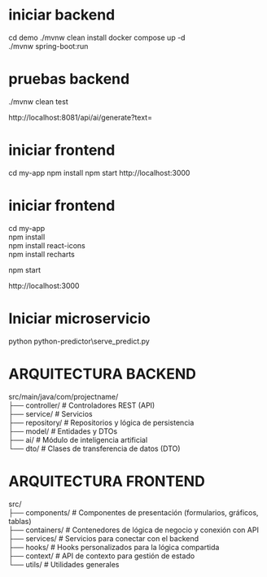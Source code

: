 # iniciar backend
cd demo
./mvnw clean install
docker compose up -d  
./mvnw spring-boot:run


# pruebas backend 
./mvnw clean test

http://localhost:8081/api/ai/generate?text=  
# iniciar frontend
cd my-app
npm install
npm start
http://localhost:3000

# iniciar frontend  
cd my-app  
npm install    
npm install react-icons  
npm install recharts  

npm start  

http://localhost:3000  

# Iniciar microservicio  
python python-predictor\serve_predict.py  

# ARQUITECTURA BACKEND  
src/main/java/com/projectname/  
├── controller/            # Controladores REST (API)  
├── service/               # Servicios  
├── repository/            # Repositorios y lógica de persistencia  
├── model/                 # Entidades y DTOs  
├── ai/                    # Módulo de inteligencia artificial  
└── dto/                   # Clases de transferencia de datos (DTO)  

# ARQUITECTURA FRONTEND  
src/  
├── components/            # Componentes de presentación (formularios, gráficos, tablas)  
├── containers/            # Contenedores de lógica de negocio y conexión con API  
├── services/              # Servicios para conectar con el backend  
├── hooks/                 # Hooks personalizados para la lógica compartida  
├── context/               # API de contexto para gestión de estado  
└── utils/                 # Utilidades generales  
